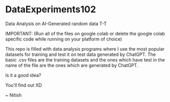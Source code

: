 # DataExperiments102
Data Analysis on AI-Generated random data T-T

IMPORTANT: (Run all of the files on google colab or delete the google colab specific code while running on your platform of choice)

This repo is filled with data analysis programs where I use the most popular datasets for training and test it on test data generated by ChatGPT.
The basic .csv files are the training datasets and the ones which have test in the name of the file are the ones which are generated by ChatGPT.

Is it a good idea?

You'll find out XD

~ Nitish
